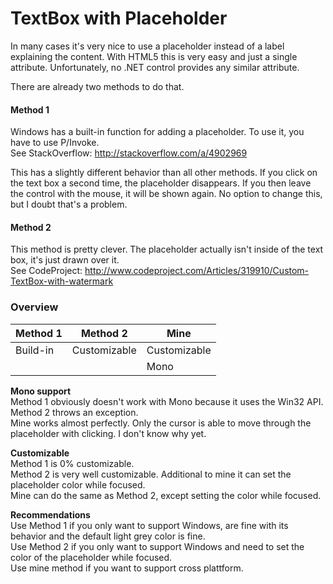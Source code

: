 # TextBox with Placeholder


In many cases it's very nice to use a placeholder instead of a label explaining the content.
With HTML5 this is very easy and just a single attribute. Unfortunately, no .NET control provides any similar attribute.

There are already two methods to do that.

#### Method 1
Windows has a built-in function for adding a placeholder. To use it, you have to use P/Invoke.    
See StackOverflow: http://stackoverflow.com/a/4902969

This has a slightly different behavior than all other methods. If you click on the text box a second time, the placeholder disappears. If you then leave the control with the mouse, it will be shown again. No option to change this, but I doubt that's a problem.

#### Method 2
This method is pretty clever. The placeholder actually isn't inside of the text box, it's just drawn over it.    
See CodeProject: http://www.codeproject.com/Articles/319910/Custom-TextBox-with-watermark

### Overview

| Method 1  | Method 2  | Mine |
| --------- |-----------| -----|
| Build-in  |Customizable|Customizable|
|           |           | Mono |

**Mono support**     
Method 1 obviously doesn't work with Mono because it uses the Win32 API.     
Method 2 throws an exception.     
Mine works almost perfectly. Only the cursor is able to move through the placeholder with clicking. I don't know why yet.     

**Customizable**      
Method 1 is 0% customizable.      
Method 2 is very well customizable. Additional to mine it can set the placeholder color while focused.       
Mine can do the same as Method 2, except setting the color while focused.

**Recommendations**     
Use Method 1 if you only want to support Windows, are fine with its behavior and the default light grey color is fine.    
Use Method 2 if you only want to support Windows and need to set the color of the placeholder while focused.    
Use mine method if you want to support cross plattform.
